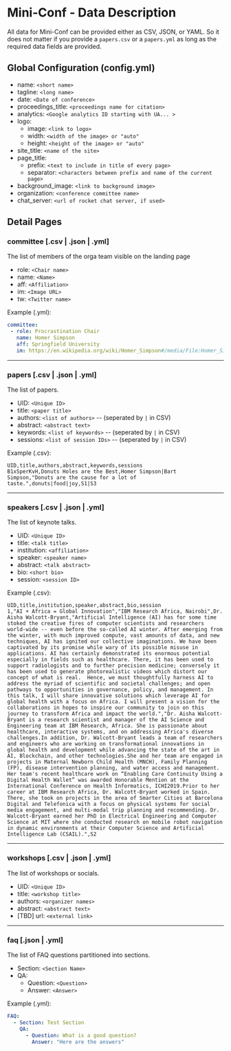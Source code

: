 # Mini-Conf - Data Description

All data for Mini-Conf can be provided either as CSV, JSON, or YAML. 
So it does not matter if you provide a `papers.csv` or a `papers.yml` as long as
the required data fields are provided.

## Global Configuration (config.yml)

- name: `<short name>`
- tagline: `<long name>`
- date: `<Date of conference>`
- proceedings_title: `<proceedings name for citation>`
- analytics: `<Google analytics ID starting with UA... >`
- logo: 
    - image: `<link to logo>`
    - width: `<width of the image> or "auto"`
    - height: `<height of the image> or "auto"`
- site_title: `<name of the site>`
- page_title:
    - prefix: `<text to include in title of every page>`
    - separator: `<characters between prefix and name of the current page>`
- background_image: `<link to background image>`
- organization: `<conference committee name>`
- chat_server: `<url of rocket chat server, if used>`

## Detail Pages

### committee [.csv | .json | .yml]
The list of members of the orga team visible on the landing page

  - role: `<Chair name>` 
  - name: `<Name>`
  - aff: `<Affiliation>`
  - im: `<Image URL>`
  - tw: `<Twitter name>`
  
 Example (.yml):
 ```yaml
committee:
  - role: Procrastination Chair 
    name: Homer Simpson
    aff: Springfield University
    im: https://en.wikipedia.org/wiki/Homer_Simpson#/media/File:Homer_Simpson_2006.png 
```

<hr>

### papers [.csv | .json | .yml]
The list of papers.

- UID: `<Unique ID>`
- title: `<paper title>`
- authors: `<list of authors>` -- (seperated by `|` in CSV)
- abstract: `<abstract text>`
- keywords: `<list of keywords>` -- (seperated by `|` in CSV)  
- sessions: `<list of session IDs>` --  (seperated by `|` in CSV) 

Example (.csv):
```csv
UID,title,authors,abstract,keywords,sessions
B1xSperKvH,Donuts Holes are the Best,Homer Simpson|Bart Simpson,"Donuts are the cause for a lot of taste.",donuts|food|joy,S1|S3
```

<hr>

### speakers [.csv | .json | .yml]
The list of keynote talks.

- UID: `<Unique ID>`
- title: `<talk title>`
- institution: `<affiliation>`
- speaker: `<speaker name>`
- abstract: `<talk abstract>`
- bio: `<short bio>`
- session: `<session ID>`

Example (.csv):
```csv
UID,title,institution,speaker,abstract,bio,session
1,"AI + Africa = Global Innovation","IBM Research Africa, Nairobi",Dr. Aisha Walcott-Bryant,"Artificial Intelligence (AI) has for some time stoked the creative fires of computer scientists and researchers world-wide -- even before the so-called AI winter. After emerging from the winter, with much improved compute, vast amounts of data, and new techniques, AI has ignited our collective imaginations. We have been captivated by its promise while wary of its possible misuse in applications. AI has certainly demonstrated its enormous potential especially in fields such as healthcare. There, it has been used to support radiologists and to further precision medicine; conversely it has been used to generate photorealistic videos which distort our concept of what is real.  Hence, we must thoughtfully harness AI to address the myriad of scientific and societal challenges; and open pathways to opportunities in governance, policy, and management. In this talk, I will share innovative solutions which leverage AI for global health with a focus on Africa. I will present a vision for the collaborations in hopes to inspire our community to join on this journey to transform Africa and impact the world.","Dr. Aisha Walcott-Bryant is a research scientist and manager of the AI Science and Engineering team at IBM Research, Africa. She is passionate about healthcare, interactive systems, and on addressing Africa's diverse challenges.In addition, Dr. Walcott-Bryant leads a team of researchers and engineers who are working on transformational innovations in global health and development while advancing the state of the art in AI, Blockchain, and other technologies.She and her team are engaged in projects in Maternal Newborn Child Health (MNCH), Family Planning (FP), disease intervention planning, and water access and management.  Her team's recent healthcare work on “Enabling Care Continuity Using a Digital Health Wallet” was awarded Honorable Mention at the International Conference on Health Informatics, ICHI2019.Prior to her career at IBM Research Africa, Dr. Walcott-Bryant worked in Spain. There, she took on projects in the area of Smarter Cities at Barcelona Digital and Telefonica with a focus on physical systems for social media engagement, and multi-modal trip planning and recommending. Dr. Walcott-Bryant earned her PhD in Electrical Engineering and Computer Science at MIT where she conducted research on mobile robot navigation in dynamic environments at their Computer Science and Artificial Intelligence Lab (CSAIL).",S2
```

<hr>

### workshops [.csv | .json | .yml]
The list of workshops or socials.

- UID: `<Unique ID>`
- title: `<workshop title>`
- authors: `<organizer names>`
- abstract: `<abstract text>`
- [TBD] url: `<external link>`

<hr>

### faq [.json | .yml]
The list of FAQ questions partitioned into sections.

 - Section: `<Section Name>`
 - QA:
      - Question: `<Question>`
      - Answer: `<Answer>`

Example (.yml):
```yaml
FAQ:
  - Section: Test Section
    QA:
      - Question: What is a good question?
        Answer: "Here are the answers"
```

